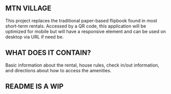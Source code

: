 ## MTN VILLAGE
This project replaces the traditional paper-based flipbook found in most short-term rentals. Accessed by a QR code, this application will be optimized for mobile but will have a responsive element and can be used on desktop via URL if need be. 

## WHAT DOES IT CONTAIN?
Basic information about the rental, house rules, check in/out information, and directions about how to access the amenities.

## README IS A WIP